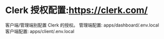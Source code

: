 # Clerk 授权配置:https://clerk.com/
客户端/管理端别配置 Clerk 的授权。
管理端配置: apps/dashboard/.env.local
客户端配置: apps/client/.env.local


